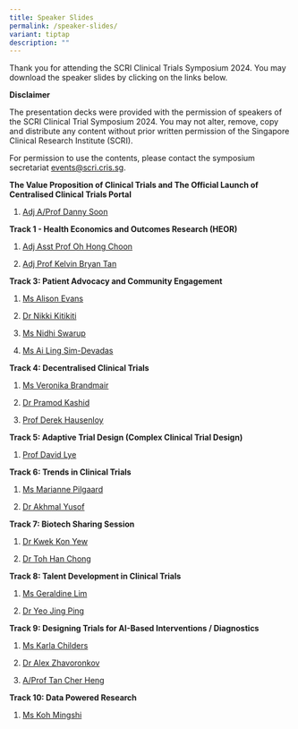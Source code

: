 ```yaml
---
title: Speaker Slides
permalink: /speaker-slides/
variant: tiptap
description: ""
---
```

<p>Thank you for attending the SCRI Clinical Trials Symposium 2024. You may
download the speaker slides by clicking on the links below.</p>
<p><strong>Disclaimer</strong>
</p>
<p>The presentation decks were provided with the permission of speakers of
the SCRI Clinical Trial Symposium 2024. You may not alter, remove, copy
and distribute any content without prior written permission of the Singapore
Clinical Research Institute (SCRI).</p>
<p>For permission to use the contents, please contact the symposium secretariat
<a href="mailto:events@scri.cris.sg" rel="noopener noreferrer nofollow" target="_blank">events@scri.cris.sg</a>.</p>
<p></p>
<p><strong>The Value Proposition of Clinical Trials and The Official Launch of Centralised Clinical Trials Portal</strong>
</p>
<ol data-tight="true" class="tight">
<li>
<p><a href="/files/Danny_Soon_Value_Proposition_of_Clinical_Trials.pdf" rel="noopener noreferrer nofollow" target="_blank">Adj A/Prof Danny Soon</a>
</p>
</li>
</ol>
<p><strong>Track 1 - Health Economics and Outcomes Research (HEOR)</strong>
</p>
<ol data-tight="true" class="tight">
<li>
<p><a href="/files/Track_1_Oh_Hong_Choon___CEA_ClinicalTrialsSCRI_Symposium_2024.pdf" class="speaker-name text-ellipsis" rel="noopener" target="_blank"><u>Adj Asst Prof Oh Hong Choon</u></a>
</p>
</li>
<li>
<p><a href="/files/Track_1_Kelvin_Bryan_Tan___CEA_ClinicalTrialsSCRI_Symposium_2024.pdf" class="speaker-name text-ellipsis" rel="noopener" target="_blank">Adj Prof Kelvin Bryan Tan</a>
</p>
</li>
</ol>
<p><strong>Track 3: Patient Advocacy and Community Engagement</strong>
</p>
<ol data-tight="true" class="tight">
<li>
<p><a href="/files/Track_3_Alison_Evans_SCRI_conference.pdf" rel="noopener noreferrer nofollow" target="_blank">Ms Alison Evans</a>
</p>
</li>
<li>
<p><a href="/files/Track_3_Nikki_Kitikiti__SCRI_Symposium_2024_Version_for_distribution.pdf" rel="noopener noreferrer nofollow" target="_blank">Dr Nikki Kitikiti</a>
</p>
</li>
<li>
<p><a href="/files/Track_3___Nidhi_SWARUP_SCRI_CT_SYMPOSIUM_30_July_2024.pdf" rel="noopener noreferrer nofollow" target="_blank">Ms Nidhi Swarup</a>
</p>
</li>
<li>
<p><a href="/files/Track_3_AiLing_Sim_Devadas.pdf" rel="noopener noreferrer nofollow" target="_blank">Ms Ai Ling Sim-Devadas</a>
</p>
</li>
</ol>
<p><strong>Track 4: Decentralised Clinical Trials</strong>
</p>
<ol data-tight="true" class="tight">
<li>
<p><a href="/files/Track_4_Veronika_Brandmir___SCRI_Symposium_2024.pdf" rel="noopener noreferrer nofollow" target="_blank">Ms Veronika Brandmair</a>
</p>
</li>
<li>
<p><a href="/files/Track_4_Pramod_Kashid_DCT_24JUL2024.pdf" rel="noopener noreferrer nofollow" target="_blank">Dr Pramod Kashid</a>
</p>
</li>
<li>
<p><a href="/files/Track_4_Derek_Hausenloy.pdf" rel="noopener noreferrer nofollow" target="_blank">Prof Derek Hausenloy</a>
</p>
</li>
</ol>
<p><strong>Track 5: Adaptive Trial Design (Complex Clinical Trial Design)</strong>
</p>
<ol data-tight="true" class="tight">
<li>
<p><a href="/files/Track_5_DavidLye_Presentation.pdf" rel="noopener noreferrer nofollow" target="_blank">Prof David Lye</a>
</p>
</li>
</ol>
<p><strong>Track 6: Trends in Clinical Trials</strong>
</p>
<ol data-tight="true" class="tight">
<li>
<p><a href="/files/Track_6_Marianne_Pilgaard___Trial_Nation.pdf" rel="noopener noreferrer nofollow" target="_blank">Ms Marianne Pilgaard</a>
</p>
</li>
<li>
<p><a href="/files/Track_6_Akhmal_Yusof_SCRI.pdf" rel="noopener noreferrer nofollow" target="_blank">Dr Akhmal Yusof</a>
</p>
</li>
</ol>
<p><strong>Track 7: Biotech Sharing Session</strong>
</p>
<ol data-tight="true" class="tight">
<li>
<p><a href="/files/Track_7_Kwek_Kon_Yew__SCRI_HummingbirdBio.pdf" rel="noopener noreferrer nofollow" target="_blank">Dr Kwek Kon Yew</a>
</p>
</li>
<li>
<p><a href="/files/Track_7_Toh_Han_Chong___CRIS_Clinical_Trials_25th_July_2024.pdf" rel="noopener noreferrer nofollow" target="_blank">Dr Toh Han Chong</a>
</p>
</li>
</ol>
<p><strong>Track 8: Talent Development in Clinical Trials</strong>
</p>
<ol data-tight="true" class="tight">
<li>
<p><a href="/files/Track_8_Geraldine_Lim_SA.pdf" rel="noopener noreferrer nofollow" target="_blank">Ms Geraldine Lim</a>
</p>
</li>
<li>
<p><a href="/files/Track_8_Yeo_JingPing_30072024.pdf" rel="noopener noreferrer nofollow" target="_blank">Dr Yeo Jing Ping</a>
</p>
</li>
</ol>
<p><strong>Track 9: Designing Trials for AI-Based Interventions / Diagnostics</strong>
</p>
<ol data-tight="true" class="tight">
<li>
<p><a href="/files/Track_9_Karla_Childers_Presentation.pdf" rel="noopener noreferrer nofollow" target="_blank">Ms Karla Childers</a>
</p>
</li>
<li>
<p><a href="/files/Track_9___Zhavoronkov_15_min_Clinical_Trials_2024.pdf" rel="noopener noreferrer nofollow" target="_blank">Dr Alex Zhavoronkov</a>
</p>
</li>
<li>
<p><a href="/files/Track_9_Tan_Cher_Heng___Clinical_trials_in_Diagnostic_AI.pdf" rel="noopener noreferrer nofollow" target="_blank">A/Prof Tan Cher Heng</a>
</p>
</li>
</ol>
<p><strong>Track 10: Data Powered Research</strong>
</p>
<ol data-tight="true" class="tight">
<li>
<p><a href="/files/Track_10_SCRI_Symposium_TRUST_Koh_Mingshi.pdf" rel="noopener noreferrer nofollow" target="_blank">Ms Koh Mingshi</a>
</p>
</li>
</ol>
<p></p>